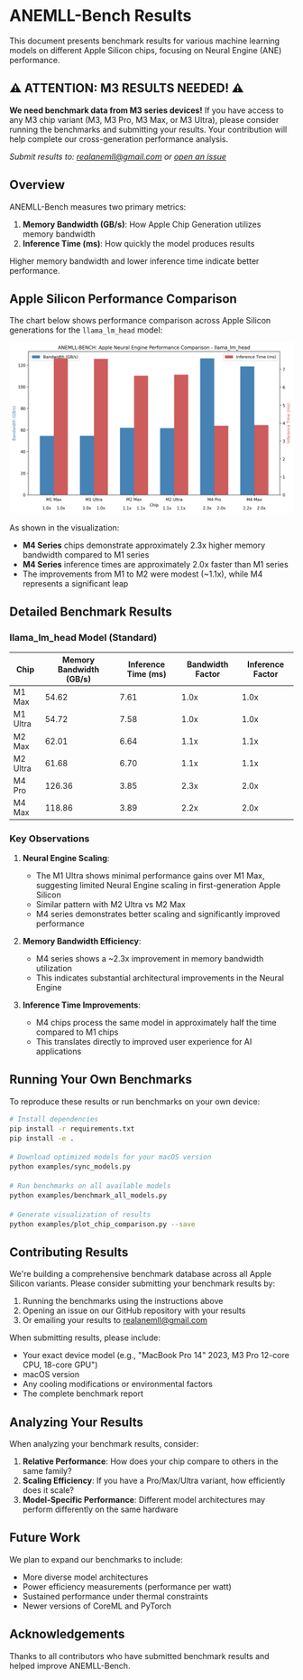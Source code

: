 # ANEMLL-Bench Results

This document presents benchmark results for various machine learning models on different Apple Silicon chips, focusing on Neural Engine (ANE) performance.

## ⚠️ ATTENTION: M3 RESULTS NEEDED! ⚠️

**We need benchmark data from M3 series devices!** If you have access to any M3 chip variant (M3, M3 Pro, M3 Max, or M3 Ultra), please consider running the benchmarks and submitting your results. Your contribution will help complete our cross-generation performance analysis.

*Submit results to: [realanemll@gmail.com](mailto:realanemll@gmail.com) or [open an issue](https://github.com/Anemll/anemll-bench/issues/new)*

## Overview

ANEMLL-Bench measures two primary metrics:
1. **Memory Bandwidth (GB/s)**: How Apple Chip Generation utilizes memory bandwidth
2. **Inference Time (ms)**: How quickly the model produces results

Higher memory bandwidth and lower inference time indicate better performance.

## Apple Silicon Performance Comparison

The chart below shows performance comparison across Apple Silicon generations for the `llama_lm_head` model:

![Apple Silicon Performance Comparison](./reports/chip_comparison_llama_lm_head.png)

As shown in the visualization:
- **M4 Series** chips demonstrate approximately 2.3x higher memory bandwidth compared to M1 series
- **M4 Series** inference times are approximately 2.0x faster than M1 series
- The improvements from M1 to M2 were modest (~1.1x), while M4 represents a significant leap

## Detailed Benchmark Results

### llama_lm_head Model (Standard)

| Chip | Memory Bandwidth (GB/s) | Inference Time (ms) | Bandwidth Factor | Inference Factor |
|------|------------------------|---------------------|------------------|------------------|
| M1 Max | 54.62 | 7.61 | 1.0x | 1.0x |
| M1 Ultra | 54.72 | 7.58 | 1.0x | 1.0x |
| M2 Max | 62.01 | 6.64 | 1.1x | 1.1x |
| M2 Ultra | 61.68 | 6.70 | 1.1x | 1.1x |
| M4 Pro | 126.36 | 3.85 | 2.3x | 2.0x |
| M4 Max | 118.86 | 3.89 | 2.2x | 2.0x |

### Key Observations

1. **Neural Engine Scaling**:
   - The M1 Ultra shows minimal performance gains over M1 Max, suggesting limited Neural Engine scaling in first-generation Apple Silicon
   - Similar pattern with M2 Ultra vs M2 Max
   - M4 series demonstrates better scaling and significantly improved performance

2. **Memory Bandwidth Efficiency**:
   - M4 series shows a ~2.3x improvement in memory bandwidth utilization
   - This indicates substantial architectural improvements in the Neural Engine

3. **Inference Time Improvements**:
   - M4 chips process the same model in approximately half the time compared to M1 chips
   - This translates directly to improved user experience for AI applications

## Running Your Own Benchmarks

To reproduce these results or run benchmarks on your own device:

```bash
# Install dependencies
pip install -r requirements.txt
pip install -e .

# Download optimized models for your macOS version
python examples/sync_models.py

# Run benchmarks on all available models
python examples/benchmark_all_models.py

# Generate visualization of results
python examples/plot_chip_comparison.py --save
```

## Contributing Results

We're building a comprehensive benchmark database across all Apple Silicon variants. Please consider submitting your benchmark results by:

1. Running the benchmarks using the instructions above
2. Opening an issue on our GitHub repository with your results
3. Or emailing your results to realanemll@gmail.com

When submitting results, please include:
- Your exact device model (e.g., "MacBook Pro 14" 2023, M3 Pro 12-core CPU, 18-core GPU")
- macOS version
- Any cooling modifications or environmental factors
- The complete benchmark report

## Analyzing Your Results

When analyzing your benchmark results, consider:

1. **Relative Performance**: How does your chip compare to others in the same family?
2. **Scaling Efficiency**: If you have a Pro/Max/Ultra variant, how efficiently does it scale?
3. **Model-Specific Performance**: Different model architectures may perform differently on the same hardware

## Future Work

We plan to expand our benchmarks to include:
- More diverse model architectures
- Power efficiency measurements (performance per watt)
- Sustained performance under thermal constraints
- Newer versions of CoreML and PyTorch

## Acknowledgements

Thanks to all contributors who have submitted benchmark results and helped improve ANEMLL-Bench. 
